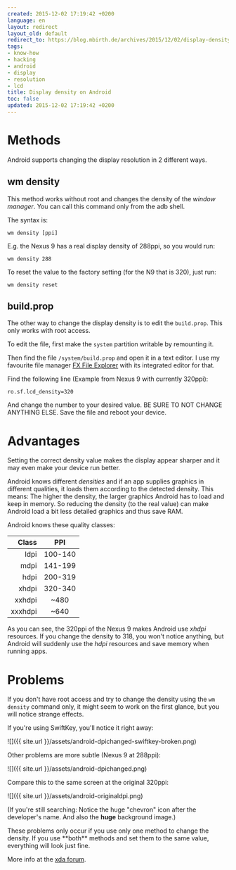 ```yaml
---
created: 2015-12-02 17:19:42 +0200
language: en
layout: redirect
layout_old: default
redirect_to: https://blog.mbirth.de/archives/2015/12/02/display-density-on-android.html
tags:
- know-how
- hacking
- android
- display
- resolution
- lcd
title: Display density on Android
toc: false
updated: 2015-12-02 17:19:42 +0200
---
```


Methods
=======

Android supports changing the display resolution in 2 different ways.

wm density
----------

This method works without root and changes the density of the *window manager*.
You can call this command only from the adb shell.

The syntax is:

    wm density [ppi]

E.g. the Nexus 9 has a real display density of 288ppi, so you would run:

    wm density 288

To reset the value to the factory setting (for the N9 that is 320), just run:

    wm density reset


build.prop
----------

The other way to change the display density is to edit the `build.prop`. This
only works with root access.

To edit the file, first make the `system` partition writable by remounting it.

Then find the file `/system/build.prop` and open it in a text editor. I use
my favourite file manager [FX File Explorer](https://play.google.com/store/apps/details?id=nextapp.fx)
with its integrated editor for that.

Find the following line (Example from Nexus 9 with currently 320ppi):

    ro.sf.lcd_density=320

And change the number to your desired value. BE SURE TO NOT CHANGE ANYTHING ELSE.
Save the file and reboot your device.


Advantages
==========

Setting the correct density value makes the display appear sharper and it may
even make your device run better.

Android knows different *densities* and if an app supplies graphics in different
qualities, it loads them according to the detected density. This means: The
higher the density, the larger graphics Android has to load and keep in
memory. So reducing the density (to the real value) can make Android load
a bit less detailed graphics and thus save RAM.

Android knows these quality classes:

| Class |   PPI   |
|------:|:-------:|
|  ldpi | 100-140 |
|  mdpi | 141-199 |
|  hdpi | 200-319 |
| xhdpi | 320-340 |
| xxhdpi|  ~480   |
|xxxhdpi|  ~640   |

As you can see, the 320ppi of the Nexus 9 makes Android use *xhdpi* resources.
If you change the density to 318, you won't notice anything, but Android will
suddenly use the *hdpi* resources and save memory when running apps.


Problems
========

If you don't have root access and try to change the density using the `wm density`
command only, it might seem to work on the first glance, but you will notice
strange effects.

If you're using SwiftKey, you'll notice it right away:

![]({{ site.url }}/assets/android-dpichanged-swiftkey-broken.png)


Other problems are more subtle (Nexus 9 at 288ppi):

![]({{ site.url }}/assets/android-dpichanged.png)

Compare this to the same screen at the original 320ppi:

![]({{ site.url }}/assets/android-originaldpi.png)

(If you're still searching: Notice the huge "chevron" icon after the
developer's name. And also the **huge** background image.)

<p><div class="noteimportant" markdown="1">
These problems only occur if you use only one method to change the density. If
you use **both** methods and set them to the same value, everything will look
just fine.
</div></p>

More info at the [xda forum](http://forum.xda-developers.com/nexus-9/general/guide-little-trick-improvimg-nexus-9-t3224931).